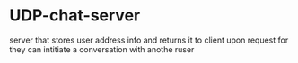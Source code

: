 # UDP-chat-server
server that stores user address info and returns it to client upon request for they can intitiate a conversation with anothe ruser
